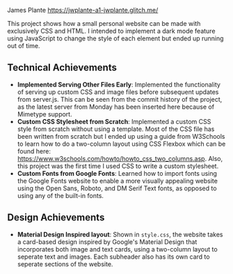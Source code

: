 James Plante
https://jwplante-a1-jwplante.glitch.me/

This project shows how a small personal website can be made with exclusively CSS and HTML. I intended to implement a dark mode feature using JavaScript to change the style of each element but ended up running out of time.

## Technical Achievements
- **Implemented Serving Other Files Early**: Implemented the functionality
of serving up custom CSS and image files before subsequent updates from server.js.
This can be seen from the commit history of the project, as the latest server
from Monday has been inserted here because of Mimetype support. 
- **Custom CSS Stylesheet from Scratch**: Implemented a custom CSS style from scratch without using
a template. Most of the CSS file has been written from scratch but I ended up 
using a guide from W3Schools to learn how to do a two-column layout using
CSS Flexbox which can be found here: https://www.w3schools.com/howto/howto_css_two_columns.asp.
Also, this project was the first time I used CSS to write a custom stylesheet.
- **Custom Fonts from Google Fonts**: Learned how to import fonts using the Google
Fonts website to enable a more visually appealing website using the Open Sans, Roboto, and 
DM Serif Text fonts, as opposed to using any of the built-in fonts.

## Design Achievements
- **Material Design Inspired layout**: Shown in `style.css`, the website takes a card-based
design inspired by Google's Material Design that incorporates both image and text cards, using a two-column
layout to seperate text and images. Each subheader also has its own card to seperate sections of the website. 
